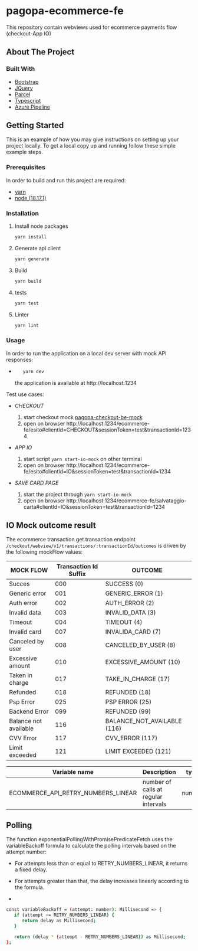 # pagopa-ecommerce-fe

This repository contain webviews used for ecommerce payments flow (checkout-App IO)

## About The Project

### Built With

- [Bootstrap](https://getbootstrap.com)
- [JQuery](https://jquery.com)
- [Parcel](https://parceljs.org)
- [Typescript](https://www.typescriptlang.org)
- [Azure Pipeline](https://azure.microsoft.com)

## Getting Started

This is an example of how you may give instructions on setting up your project locally.
To get a local copy up and running follow these simple example steps.

### Prerequisites

In order to build and run this project are required:

- [yarn](https://yarnpkg.com/)
- [node (18.17.1)](https://nodejs.org/it/)

### Installation

1. Install node packages
   ```sh
   yarn install
   ```
2. Generate api client
   ```sh
   yarn generate
   ```
3. Build
   ```sh
   yarn build
   ```
4. tests
   ```sh
   yarn test
   ```
5. Linter
   ```sh
   yarn lint
   ```

### Usage

In order to run the application on a local dev server with mock API responses:

- ```sh
     yarn dev
  ```
  the application is available at http://localhost:1234

Test use cases:

- _CHECKOUT_

  1. start checkout mock [pagopa-checkout-be-mock](https://github.com/pagopa/pagopa-checkout-be-mock)
  2. open on browser http://localhost:1234/ecommerce-fe/esito#clientId=CHECKOUT&sessionToken=test&transactionId=1234

- _APP IO_
  1. start script `yarn start-io-mock` on other terminal
  2. open on browser http://localhost:1234/ecommerce-fe/esito#clientId=IO&sessionToken=test&transactionId=1234

- _SAVE CARD PAGE_
   1. start the project through `yarn start-io-mock`
   2. open on browser http://localhost:1234/ecommerce-fe/salvataggio-carta#clientId=IO&sessionToken=test&transactionId=1234
## IO Mock outcome result

The ecommerce transaction get transaction endpoint `/checkout/webview/v1/transactions/:transactionId/outcomes` is driven by the following mockFlow values:

| MOCK FLOW                                | Transaction Id Suffix | OUTCOME                     |
| ---------------------------------------- | --------------------- | ----------------------------|
| Succes                                   | 000                   | SUCCESS (0)                 |
| Generic error                            | 001                   | GENERIC_ERROR (1)           |
| Auth error                               | 002                   | AUTH_ERROR (2)              |
| Invalid data                             | 003                   | INVALID_DATA (3)            |
| Timeout                                  | 004                   | TIMEOUT (4)                 |
| Invalid card                             | 007                   | INVALIDA_CARD (7)           |
| Canceled by user                         | 008                   | CANCELED_BY_USER (8)        |
| Excessive amount                         | 010                   | EXCESSIVE_AMOUNT (10)       |
| Taken in charge                          | 017                   | TAKE_IN_CHARGE (17)         |
| Refunded                                 | 018                   | REFUNDED (18)               |
| Psp Error                                | 025                   | PSP ERROR (25)              |
| Backend Error                            | 099                   | REFUNDED (99)               |
| Balance not available                    | 116                   | BALANCE_NOT_AVAILABLE (116) |
| CVV Error                                | 117                   | CVV_ERROR (117)             |
| Limit exceeded                           | 121                   | LIMIT EXCEEDED (121)        |


| Variable name                    | Description                         | type   | default |
|----------------------------------|-------------------------------------|--------|---------|
|ECOMMERCE_API_RETRY_NUMBERS_LINEAR| number of calls at regular intervals| number | 5       |

## Polling

The function exponentialPollingWithPromisePredicateFetch uses the variableBackoff formula to calculate the polling intervals based on the attempt number:

-  For attempts less than or equal to RETRY_NUMBERS_LINEAR, it returns a fixed delay.

-  For attempts greater than that, the delay increases linearly according to the formula.

- 
```sh
const variableBackoff = (attempt: number): Millisecond => {
   if (attempt <= RETRY_NUMBERS_LINEAR) {
      return delay as Millisecond;
   }

   return (delay * (attempt - RETRY_NUMBERS_LINEAR)) as Millisecond;
};
```
